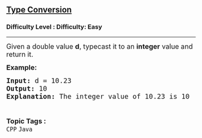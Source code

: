<h2><a href="https://www.geeksforgeeks.org/problems/type-conversion/1?page=3&category=Java&sortBy=submissions">Type Conversion</a></h2><h3>Difficulty Level : Difficulty: Easy</h3><hr><div class="problems_problem_content__Xm_eO"><p><span style="font-size: 18px;">Given a double value <strong>d</strong>, typecast it to an <strong>integer</strong> value and return it.</span></p>
<p><span style="font-size: 18px;"><strong>Example:</strong></span></p>
<pre><span style="font-size: 18px;"><strong>Input: </strong>d = 10.23
<strong>Output: </strong>10
<strong>Explanation: </strong>The integer value of 10.23 is 10
</span></pre></div><br><p><span style=font-size:18px><strong>Topic Tags : </strong><br><code>CPP</code>&nbsp;<code>Java</code>&nbsp;